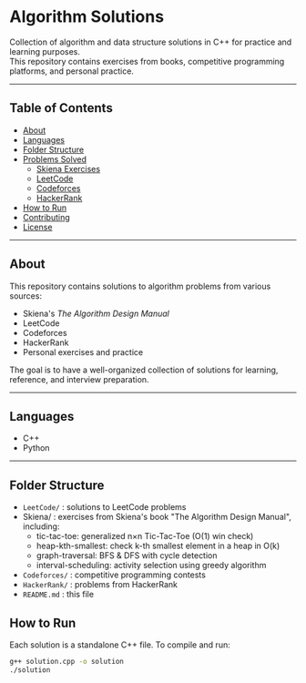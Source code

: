 # Algorithm Solutions

Collection of algorithm and data structure solutions in C++ for practice and learning purposes.  
This repository contains exercises from books, competitive programming platforms, and personal practice.

---

## Table of Contents
- [About](#about)
- [Languages](#languages)
- [Folder Structure](#folder-structure)
- [Problems Solved](#problems-solved)
  - [Skiena Exercises](Skiena/)
  - [LeetCode](LeetCode/)
  - [Codeforces](Codeforces/)
  - [HackerRank](HackerRank/)
- [How to Run](#how-to-run)
- [Contributing](#contributing)
- [License](#license)

---

## About
This repository contains solutions to algorithm problems from various sources:

- Skiena's *The Algorithm Design Manual*
- LeetCode
- Codeforces
- HackerRank
- Personal exercises and practice

The goal is to have a well-organized collection of solutions for learning, reference, and interview preparation.

---

## Languages
- C++  
- Python

---

## Folder Structure
- `LeetCode/` : solutions to LeetCode problems  
- Skiena/ : exercises from Skiena's book "The Algorithm Design Manual", including:
  - tic-tac-toe: generalized n×n Tic-Tac-Toe (O(1) win check)
  - heap-kth-smallest: check k-th smallest element in a heap in O(k)
  - graph-traversal: BFS & DFS with cycle detection
  - interval-scheduling: activity selection using greedy algorithm  
- `Codeforces/` : competitive programming contests  
- `HackerRank/` : problems from HackerRank  
- `README.md` : this file  

## How to Run
Each solution is a standalone C++ file. To compile and run:

```bash
g++ solution.cpp -o solution
./solution

